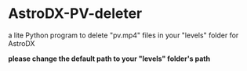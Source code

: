 # AstroDX-PV-deleter
a lite Python program to delete "pv.mp4" files in your "levels" folder for AstroDX

**please change the default path to your "levels" folder's path**
